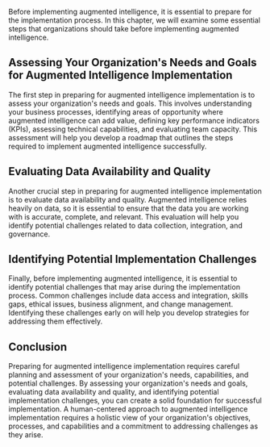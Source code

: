 
Before implementing augmented intelligence, it is essential to prepare for the implementation process. In this chapter, we will examine some essential steps that organizations should take before implementing augmented intelligence.

Assessing Your Organization's Needs and Goals for Augmented Intelligence Implementation
---------------------------------------------------------------------------------------

The first step in preparing for augmented intelligence implementation is to assess your organization's needs and goals. This involves understanding your business processes, identifying areas of opportunity where augmented intelligence can add value, defining key performance indicators (KPIs), assessing technical capabilities, and evaluating team capacity. This assessment will help you develop a roadmap that outlines the steps required to implement augmented intelligence successfully.

Evaluating Data Availability and Quality
----------------------------------------

Another crucial step in preparing for augmented intelligence implementation is to evaluate data availability and quality. Augmented intelligence relies heavily on data, so it is essential to ensure that the data you are working with is accurate, complete, and relevant. This evaluation will help you identify potential challenges related to data collection, integration, and governance.

Identifying Potential Implementation Challenges
-----------------------------------------------

Finally, before implementing augmented intelligence, it is essential to identify potential challenges that may arise during the implementation process. Common challenges include data access and integration, skills gaps, ethical issues, business alignment, and change management. Identifying these challenges early on will help you develop strategies for addressing them effectively.

Conclusion
----------

Preparing for augmented intelligence implementation requires careful planning and assessment of your organization's needs, capabilities, and potential challenges. By assessing your organization's needs and goals, evaluating data availability and quality, and identifying potential implementation challenges, you can create a solid foundation for successful implementation. A human-centered approach to augmented intelligence implementation requires a holistic view of your organization's objectives, processes, and capabilities and a commitment to addressing challenges as they arise.
